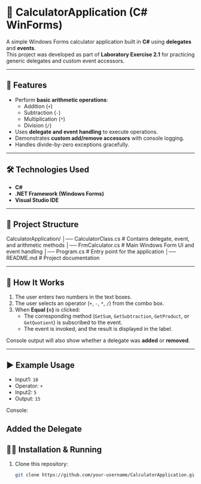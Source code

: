 # 🧮 CalculatorApplication (C# WinForms)

A simple Windows Forms calculator application built in **C#** using **delegates** and **events**.  
This project was developed as part of **Laboratory Exercise 2.1** for practicing generic delegates and custom event accessors.

---

## 🚀 Features
- Perform **basic arithmetic operations**:
  - Addition (`+`)
  - Subtraction (`-`)
  - Multiplication (`*`)
  - Division (`/`)
- Uses **delegate and event handling** to execute operations.
- Demonstrates **custom add/remove accessors** with console logging.
- Handles divide-by-zero exceptions gracefully.

---

## 🛠️ Technologies Used
- **C#**
- **.NET Framework (Windows Forms)**
- **Visual Studio IDE**

---

## 📂 Project Structure
CalculatorApplication/
│── CalculatorClass.cs # Contains delegate, event, and arithmetic methods
│── FrmCalculator.cs # Main Windows Form UI and event handling
│── Program.cs # Entry point for the application
│── README.md # Project documentation

---

## 📖 How It Works
1. The user enters two numbers in the text boxes.
2. The user selects an operator (`+`, `-`, `*`, `/`) from the combo box.
3. When **Equal (=)** is clicked:
   - The corresponding method (`GetSum`, `GetSubtraction`, `GetProduct`, or `GetQuotient`) is subscribed to the event.
   - The event is invoked, and the result is displayed in the label.

Console output will also show whether a delegate was **added** or **removed**.

---

## ▶️ Example Usage
- Input1: `10`  
- Operator: `+`  
- Input2: `5`  
- Output: `15`  

Console:

Added the Delegate
---

## 🧑‍💻 Installation & Running
1. Clone this repository:
   ```bash
   git clone https://github.com/your-username/CalculatorApplication.git
